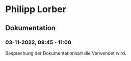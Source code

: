 # Philipp Lorber


## Dokumentation
### 03-11-2022, 09:45 - 11:00
Besprechung der Dokumentationsart die Verwendet wird.